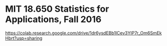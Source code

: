 # MIT 18.650 Statistics for Applications, Fall 2016


https://colab.research.google.com/drive/1dr6ysdEBb1lCev3YIP7r_Om6SmEkHbrt?usp=sharing
